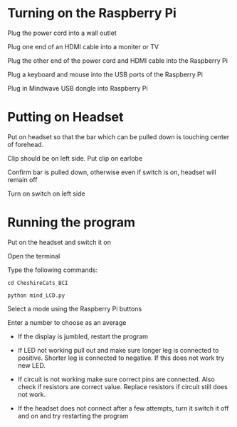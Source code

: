 # Turning on the Raspberry Pi

Plug the power cord into a wall outlet

Plug one end of an HDMI cable into a moniter or TV

Plug the other end of the power cord and HDMI cable into the Raspberry Pi

Plug a keyboard and mouse into the USB ports of the Raspberry Pi

Plug in Mindwave USB dongle into Raspberry Pi

# Putting on Headset

Put on headset so that the bar which can be pulled down is touching center of forehead.

Clip should be on left side. Put clip on earlobe

Confirm bar is pulled down, otherwise even if switch is on, headset will remain off

Turn on switch on left side


# Running the program

Put on the headset and switch it on

Open the terminal

Type the following commands: 
	
	cd CheshireCats_BCI
  
	python mind_LCD.py

Select a mode using the Raspberry Pi buttons

Enter a number to choose as an average

* If the display is jumbled, restart the program

* If LED not working pull out and make sure longer leg is connected to positive. Shorter leg is connected to negative. If this does not work try new LED.

* If circuit is not working make sure correct pins are connected. Also check if resistors are correct value. Replace resistors if circuit still does not work.

* If the headset does not connect after a few attempts, turn it switch it off and on and try restarting the program 
